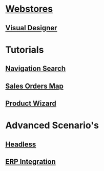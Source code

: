 # [Webstores](index.md)

## [Visual Designer](introduction/visual-designer.md)

# Tutorials

## [Navigation Search](tutorials/navigation-search.md)

## [Sales Orders Map](tutorials/sales-orders-map.md)

## [Product Wizard](tutorials/product-wizard.md)

# Advanced Scenario's

## [Headless](advanced-scenarios/headless.md)

## [ERP Integration](advanced-scenarios/erp-integration.md)